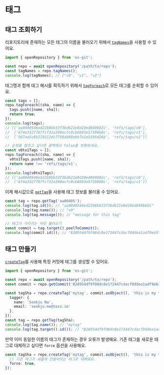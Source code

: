 # 태그

## 태그 조회하기

리포지토리에 존재하는 모든 태그의 이름을 불러오기 위해서 [`tagNames`](../api/classes/Repository.md#tagnames)을 사용할 수 있어요.

```ts
import { openRepository } from 'es-git';

const repo = await openRepository('/path/to/repo');
const tagNames = repo.tagNames();
console.log(tagNames); // ["v0", "v1", "v2"] 
```

태그명과 함께 태그 해시를 획득하기 위해서 [`tagForeach`](../api/classes/Repository.md#tagforeach)로 모든 태그를 순회할 수 있어요.

```ts
const tags = [];
repo.tagForeach((sha, name) => {
  tags.push([name, sha]);
  return true;
});
console.log(tags);
// [['aa0040546ed22b8bb33f3bd621e8d10ed849b02c', 'refs/tags/v0'],
//  ['674e3327707fcf32a348ecfc0cb6b93e57398b8c', 'refs/tags/v1'],
//  ['567aa5c6b219312dc7758ab88ebb7a1e5d36d26b', 'refs/tags/v2']]

// 순회를 멈추고 싶다면 콜백에서 false를 반환하세요.
const v0to1Tags = [];
repo.tagForeach((sha, name) => {
  v0to1Tags.push([name, sha]);
  return name !== 'refs/tags/v1';
});
console.log(v0to1Tags);
// [['aa0040546ed22b8bb33f3bd621e8d10ed849b02c', 'refs/tags/v0'],
//  ['674e3327707fcf32a348ecfc0cb6b93e57398b8c', 'refs/tags/v1']]
```

이제 해시값으로 [`getTag`](../api/classes/Repository.md#gettag)을 사용해 태그 정보를 불러올 수 있어요.

```ts
const tag = repo.getTag('aa00405');
console.log(tag.id()); // "aa0040546ed22b8bb33f3bd621e8d10ed849b02c"
console.log(tag.name()); // "v0"
console.log(tag.message()); // "message for this tag"

// 태그가 가리키는 커밋 불러오기
const commit = tag.target().peelToCommit();
console.log(commit.id()); // "828954df9f08dc8e172447cdacf0ddea1adf9e63"
```

## 태그 만들기

[`createTag`](../api/classes/Repository.md#createtag)를 사용해 특정 커밋에 태그를 생성할 수 있어요.

```ts
import { openRepository } from 'es-git';

const repo = await openRepository('/path/to/repo');
const commit = repo.getCommit('828954df9f08dc8e172447cdacf0ddea1adf9e63');

const tagSha = repo.createTag('mytag', commit.asObject(), 'this is my tag', {
  tagger: {
    name: 'Seokju Na',
    email: 'seokju.me@toss.im'
  },
});
const tag = repo.getTag(tagSha);
console.log(tag.name()); // "mytag"
console.log(tag.target().id()); // "828954df9f08dc8e172447cdacf0ddea1adf9e63"
```

만약 이미 동일한 이름의 태그가 존재하는 경우 오류가 발생해요. 기존 태그를 새로운 태그로 대체하고 싶다면 `force` 옵션을 사용해요.

```ts
const tagSha = repo.createTag('mytag', commit.asObject(), 'this is my tag', {
  // 기존 태그가 새롭게 만들어지는 태그로 대체돼요.
  force: true,
});
```
